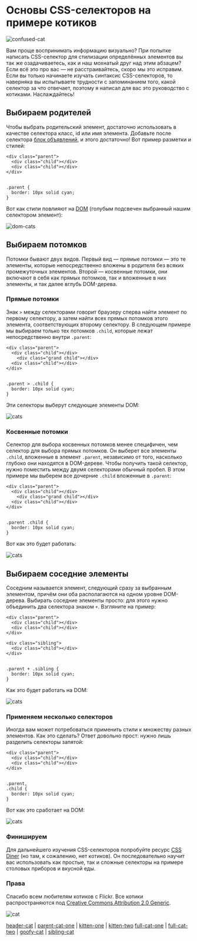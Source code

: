 # Основы CSS-селекторов на примере котиков

![confused-cat][1]

Вам проще воспринимать информацию визуально? При попытке написать CSS-селектор
для стилизации определённых элементов вы так же озадачиваетесь, как и наш
мохнатый друг над этим абзацем? Если всё это про вас — не расстраивайтесь, скоро
мы это исправим. Если вы только начинаете изучать синтаксис CSS-селекторов, то
наверняка вы испытываете трудности с запоминанием того, какой селектор за что
отвечает, поэтому я написал для вас это руководство с котиками. Наслаждайтесь!

## Выбираем родителей

Чтобы выбрать родительский элемент, достаточно использовать в качестве селектора
класс, id или имя элемента. Добавьте после селектора
[блок объявлений][2], и этого достаточно! Вот пример разметки и стилей:

    <div class="parent">
      <div class="child"></div>
      <div class="child"></div>
    </div>
    

    .parent {
      border: 10px solid cyan;
    }
    

Вот как стили повлияют на [DOM][3] (голубым подсвечен выбранный нашим селектором
элемент):

![dom-cats][4]

## Выбираем потомков

Потомки бывают двух видов. Первый вид — прямые потомки — это те элементы,
которые непосредственно вложены в родителя без всяких промежуточных элементов.
Второй — косвенные потомки, они включают в себя как прямых потомков, так
и вложенные в них элементы, и так далее вглубь DOM-дерева.

### Прямые потомки

Знак `>` между селекторами говорит браузеру сперва найти элемент по первому
селектору, а затем найти всех прямых потомков этого элемента, соответствующих
второму селектору. В следующем примере мы выбираем только тех потомков `.child`,
которые лежат непосредственно внутри `.parent`:

    <div class="parent">
      <div class="child"></div>
        <div class="grand child"></div>
      <div class="child"></div>
    </div>
    

    .parent > .child {
      border: 10px solid cyan;
    }
    

Эти селекторы выберут следующие элементы DOM:

![cats][5]

### Косвенные потомки

Селектор для выбора косвенных потомков менее специфичен, чем селектор для выбора
прямых потомков. Он выберет все элементы `.child`, вложенные в элемент
`.parent`, независимо от того, насколько глубоко они находятся в DOM-дереве. Чтобы получить такой селектор, нужно поместить между двумя селекторами обычный пробел. В этом примере мы выберем все дочерние `.child` вложенные в `.parent`:

    <div class="parent">
      <div class="child"></div>
        <div class="grand child"></div>
      <div class="child"></div>
    </div>
    

    .parent .child {
      border: 10px solid cyan;
    }
    

Вот как это будет работать:

![cats][6]

## Выбираем соседние элементы

Соседним называется элемент, следующий сразу за выбранным элементом, причём они
оба располагаются на одном уровне DOM-дерева. Выбирать соседние элементы просто:
для этого нужно объединить два селектора знаком `+`. Взгляните на пример:

    <div class="parent">
      <div class="child"></div>
      <div class="child"></div>
    </div>
    
    <div class="sibling">
      <div class="child"></div>
    </div>
    

    .parent + .sibling {
      border: 10px solid cyan;
    }
    

Как это будет работать на DOM:

![cats][7]

### Применяем несколько селекторов

Иногда вам может потребоваться применить стили к множеству разных элементов. Как
это сделать? Ответ довольно прост: нужно лишь разделить селекторы запятой:

    <div class="parent">
      <div class="child"></div>
      <div class="child"></div>
    </div>
    

    .parent,
    .child {
      border: 10px solid cyan;
    }
    

Вот как это сработает на DOM:

![cats][8]

### Финишируем

Для дальнейшего изучения CSS-селекторов попробуйте ресурс [CSS Diner][9]
(но там, к сожалению, нет котиков). Он последовательно научит вас использовать
как простые, так и сложные селекторы на примере столовых приборов и вкусной еды.

### Права

Спасибо всем любителям котиков с Flickr. Все котики распространяются под 
[Creative Commons Attribution 2.0 Generic][10].

![cat][11]

 [header-cat][12] | [parent-cat-one][13] | [kitten-one][14] | [kitten-two][15]
[full-cat-one][16] | [full-cat-two][17] | [goofy-cat][18] | [sibling-cat][19]

 [1]: img/confused-cat.jpg
 [2]: http://developer.mozilla.org/en-US/docs/Web/CSS/Syntax
 [3]: http://developer.mozilla.org/en-US/docs/Web/API/Document_Object_Model
 [4]: img/dom-cats.png
 [5]: img/cats-css-rev-child.jpg
 [6]: img/cats-css-rev-descendant.jpg
 [7]: img/dom-cats-siblings.jpg
 [8]: img/dom-cats-multiple.jpg
 [9]: http://flukeout.github.io/
 [10]: http://creativecommons.org/licenses/by/2.0/
 [11]: img/dancing-cat.gif
 [12]: http://flic.kr/p/oczbW
 [13]: http://flic.kr/p/6v2WG4
 [14]: http://flic.kr/p/p4hE6h
 [15]: http://flic.kr/p/cWxtYy
 [16]: http://flic.kr/p/igi3Y9
 [17]: http://flic.kr/p/dmK2CR
 [18]: http://flic.kr/p/mC8vqC
 [19]: http://flic.kr/p/doo6PL
